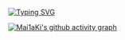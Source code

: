 [![Typing SVG](https://readme-typing-svg.demolab.com?font=Fira+Code&size=35&pause=1000&color=04F706&background=0DFF0F00&center=true&vCenter=true&random=true&width=435&lines=Hello%2C+%E4%BD%A0%E5%A5%BD)](https://git.io/typing-svg)



[![Mai1aKi's github activity graph](https://github-readme-activity-graph.vercel.app/graph?username=Mai1aKi&theme=github-compact)](https://github.com/Mai1aKi/github-readme-activity-graph)
